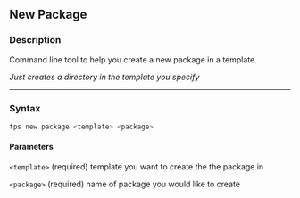 ## New Package

### Description

Command line tool to help you create a new package in a template.

_Just creates a directory in the template you specify_

---

### Syntax

```bash
tps new package <template> <package>
```

#### Parameters

`<template>` (required) template you want to create the the package in

`<package>` (required) name of package you would like to create
